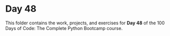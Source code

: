 # Day 48

This folder contains the work, projects, and exercises for **Day 48** of the 100 Days of Code: The Complete Python Bootcamp course.

